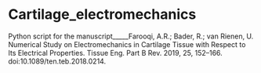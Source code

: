 # Cartilage_electromechanics
Python script for the manuscript_____Farooqi, A.R.; Bader, R.; van Rienen, U. Numerical Study on Electromechanics in Cartilage Tissue with Respect to Its Electrical Properties. Tissue Eng. Part B Rev. 2019, 25, 152–166. doi:10.1089/ten.teb.2018.0214.
